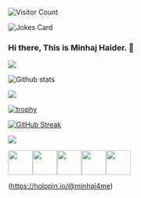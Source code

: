 <!-- ![Visitor Count](https://profile-counter.glitch.me/{minhaj4me}/count.svg) -->

![Visitor Count](https://profile-counter.glitch.me/minhaj4me/count.svg)

![Jokes Card](https://readme-jokes.vercel.app/api)

### Hi there, This is Minhaj Haider. 👋

[![](https://img.shields.io/badge/linkedin-%230077B5.svg?style=for-the-badge&logo=linkedin)](https://www.linkedin.com/in/minhaj4me/)

![Github stats](https://github-readme-stats.vercel.app/api?username=minhaj4me)   

<img src="https://github-readme-stats.vercel.app/api/top-langs?username=minhaj4me"/>

[![trophy](https://github-profile-trophy.vercel.app/?username=minhaj4me)](https://github.com/ryo-ma/github-profile-trophy)

[![GitHub Streak](https://github-readme-streak-stats.herokuapp.com?user=minhaj4me&theme=dark&hide_border=true)](https://git.io/streak-stats)

<img src="https://github-readme-stats.vercel.app/api/pin/?username=minhaj4me&repo=javaPrograms"/>

<img height=50 src="https://cdn.jsdelivr.net/gh/devicons/devicon/icons/java/java-original.svg"/><img height=50 src="https://cdn.jsdelivr.net/gh/devicons/devicon/icons/html5/html5-original.svg" /><img height=50 src="https://cdn.jsdelivr.net/gh/devicons/devicon/icons/css3/css3-original.svg" /><img height=50 src="https://cdn.jsdelivr.net/gh/devicons/devicon/icons/git/git-plain.svg"/><img height=50 src="https://cdn.jsdelivr.net/gh/devicons/devicon/icons/github/github-original.svg"/>

(https://holopin.io/@minhaj4me)


